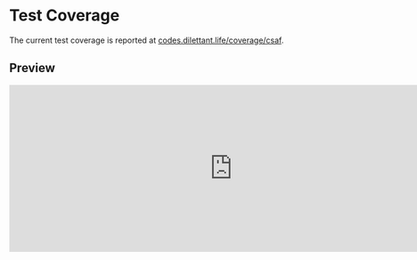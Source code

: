 # Test Coverage

The current test coverage is reported at <a href="https://codes.dilettant.life/coverage/csaf/" target="coverage">codes.dilettant.life/coverage/csaf</a>.

## Preview

<iframe width="800px" height="300px" style="border: 0px;" src="https://codes.dilettant.life/coverage/csaf/"></iframe>
